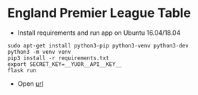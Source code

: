 England Premier League Table
============================

* Install requirements and run app on Ubuntu 16.04/18.04
```
sudo apt-get install python3-pip python3-venv python3-dev
python3 -m venv venv
pip3 install -r requirements.txt
export SECRET_KEY=__YUOR__API__KEY__
flask run
```

* Open [url](http://127.0.0.1:5000/)


